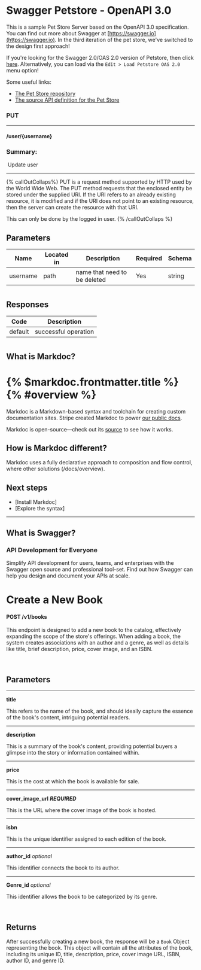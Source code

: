 # Swagger Petstore - OpenAPI 3.0

This is a sample Pet Store Server based on the OpenAPI 3.0 specification. You can find out more about
Swagger at [https://swagger.io](https://swagger.io). In the third iteration of the pet store, we've switched to the design first approach!

If you're looking for the Swagger 2.0/OAS 2.0 version of Petstore, then click [here](https://editor.swagger.io/?url=https://petstore.swagger.io/v2/swagger.yaml). Alternatively, you can load via the `Edit > Load Petstore OAS 2.0` menu option!

Some useful links:

- [The Pet Store repository](https://github.com/swagger-api/swagger-petstore)
- [The source API definition for the Pet Store](https://github.com/swagger-api/swagger-petstore/blob/master/src/main/resources/openapi.yaml)



### PUT

---

#### /user/{username}



### Summary:

​
Update user

---

{% callOutCollaps%}
PUT is a request method supported by HTTP used by the World Wide Web. The PUT method requests that the enclosed entity be stored under the supplied URI. If the URI refers to an already existing resource, it is modified and if the URI does not point to an existing resource, then the server can create the resource with that URI.

This can only be done by the logged in user.
{% /callOutCollaps %}



## Parameters

| Name     | Located in | Description                  | Required | Schema |
| -------- | ---------- | ---------------------------- | -------- | ------ |
| username | path       | name that need to be deleted | Yes      | string |

#



## Responses

| Code    | Description          |
| ------- | -------------------- |
| default | successful operation |

#



## What is Markdoc?

# {% $markdoc.frontmatter.title %} {% #overview %}

Markdoc is a Markdown-based syntax and toolchain for creating custom documentation sites. Stripe created Markdoc to power [our public docs](http://stripe.com/docs).

Markdoc is open-source—check out its [source](http://github.com/markdoc/markdoc) to see how it works.

## How is Markdoc different?

Markdoc uses a fully declarative approach to composition and flow control, where other solutions (/docs/overview).

## Next steps

- [Install Markdoc]
- [Explore the syntax]

---

## What is Swagger?
### API Development for Everyone

Simplify API development for users, teams, and enterprises with the Swagger open source and professional tool-set. Find out how Swagger can help you design and document your APIs at scale.




# Create a New Book


#### POST /v1/books

This endpoint is designed to add a new book to the catalog, effectively expanding the scope of the store's offerings. When adding a book, the system creates associations with an author and a genre, as well as details like title, brief description, price, cover image, and an ISBN.


&nbsp;

## Parameters

---

**title** 
 
This refers to the name of the book, and should ideally capture the essence of the book's content, intriguing potential readers.


---

**description**

This is a summary of the book's content, providing potential buyers a glimpse into the story or information contained within.

---

**price**

This is the cost at which the book is available for sale.

---

**cover_image_url** **_REQUIRED_**

This is the URL where the cover image of the book is hosted.

---

**isbn**

This is the unique identifier assigned to each edition of the book.

---

**author_id** _optional_

This identifier connects the book to its author.

---

**Genre_id** _optional_

This identifier allows the book to be categorized by its genre.

&nbsp;

## Returns

After successfully creating a new book, the response will be a `Book` Object representing the book. This object will contain all the attributes of the book, including its unique ID, title, description, price, cover image URL, ISBN, author ID, and genre ID.